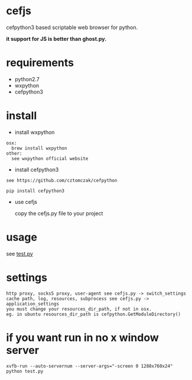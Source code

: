 # cefjs
cefpython3 based scriptable web browser for python.

**it support for JS is better than ghost.py.**

# requirements

- python2.7
- wxpython
- cefpython3

# install

- install wxpython
```
osx:
  brew install wxpython
other:
  see wxpython official website
```    

- install cefpython3
```
see https://github.com/cztomczak/cefpython
```
`pip install cefpython3`

- use cefjs

  copy the cefjs.py file to your project

# usage

see [test.py](https://github.com/gf0842wf/cefjs/blob/master/test.py)

# settings

```
http proxy, socks5 proxy, user-agent see cefjs.py -> switch_settings
cache path, log, resources, subprocess see cefjs.py -> application_settings
you must change your resources_dir_path, if not in osx.
eg. in ubuntu resources_dir_path is cefpython.GetModuleDirectory()
```


# if you want run in no x window server

`xvfb-run --auto-servernum --server-args="-screen 0 1280x760x24"  python test.py`
